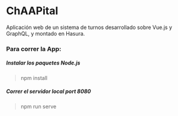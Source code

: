 # ChAAPital
Aplicación web de un sistema de turnos desarrollado sobre Vue.js y GraphQL, y montado en Hasura.
### Para correr la App:
##### Instalar los paquetes Node.js
> npm install
##### Correr el servidor local port 8080
> npm run serve
